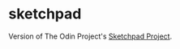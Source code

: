 # sketchpad
Version of The Odin Project's <a href="http://www.theodinproject.com/web-development-101/javascript-and-jquery?ref=lnav">Sketchpad Project</a>.
